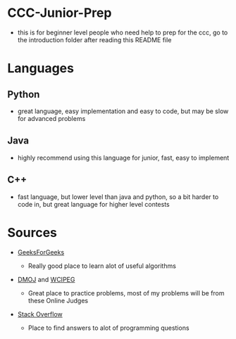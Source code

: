 # CCC-Junior-Prep
- this is for beginner level people who need help to prep for the ccc, go to the introduction folder after reading this README file

# Languages

## Python
- great language, easy implementation and easy to code, but may be slow for advanced problems

## Java
- highly recommend using this language for junior, fast, easy to implement

## C++
- fast language, but lower level than java and python, so a bit harder to code in, but great language for higher level contests

# Sources
- [GeeksForGeeks](https://www.geeksforgeeks.org/)
  - Really good place to learn alot of useful algorithms

- [DMOJ](https://dmoj.ca/) and [WCIPEG](https://wcipeg.com/main)
  - Great place to practice problems, most of my problems will be from these Online Judges

- [Stack Overflow](https://stackoverflow.com/)
  -  Place to find answers to alot of programming questions



